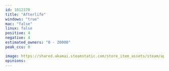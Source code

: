 ```yaml
---
id: 1012370
title: "Afterlife"
windows: "true"
mac: "false"
linux: false
positive: 4
negative: 4
estimated_owners: "0 - 20000"
peak_ccu: 0

image: https://shared.akamai.steamstatic.com/store_item_assets/steam/apps/1012370/header.jpg?t=1667227635
opinions:
---
```

